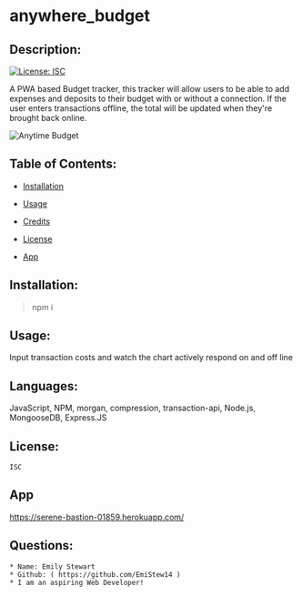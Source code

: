 # anywhere_budget

  ## Description:

  [![License: ISC](https://img.shields.io/badge/License-ISC-blue.svg)](https://opensource.org/licenses/ISC)
  
  A PWA based Budget tracker, this tracker will allow users to be able to add expenses and deposits to their budget with or without a connection. If the user enters transactions offline, the total will be updated when they're brought back online.
  
  ![Anytime Budget](https://user-images.githubusercontent.com/77601180/136881873-e51e8761-7d7f-41b1-87ef-17c367c0f05b.PNG)

  ## Table of Contents:
  
  * [Installation](#Installation)
    
  
  * [Usage](#Usage)
    
  
  * [Credits](#Credits)
    
  
  * [License](#License)

  * [App](#App)
    
  

  ## Installation:
  > npm i

  ## Usage:
  Input transaction costs and watch the chart actively respond on and off line
  ## Languages:
  JavaScript, NPM, morgan, compression, transaction-api, Node.js, MongooseDB, Express.JS
  
  ## License:
    ISC

  ## App
   https://serene-bastion-01859.herokuapp.com/
  ## Questions: 
    * Name: Emily Stewart
    * Github: ( https://github.com/EmiStew14 )
    * I am an aspiring Web Developer!

  
